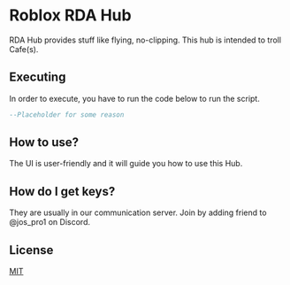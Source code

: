 # Roblox RDA Hub
RDA Hub provides stuff like flying, no-clipping. This hub is intended to troll Cafe(s).
## Executing
In order to execute, you have to run the code below to run the script.
```lua
--Placeholder for some reason
```
## How to use?
The UI is user-friendly and it will guide you how to use this Hub.
## How do I get keys?
They are usually in our communication server. Join by adding friend to @jos_pro1 on Discord.
## License
[MIT](https://choosealicense.com/licenses/mit/)
